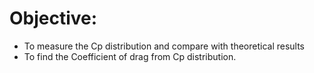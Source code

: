 # Objective:

- To measure the Cp distribution and compare with theoretical results 
- To find the Coefficient of drag from Cp distribution.
